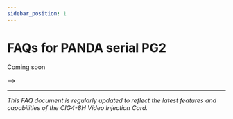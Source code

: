 ```yaml
---
sidebar_position: 1
---
```


# FAQs for PANDA serial PG2
Coming soon

<!-- This document contains frequently asked questions related to the CIG4-8H GMSL Video Injection Card. -->

<!-- ![SENSING Logo](/img/SENSING_logo_en2.png) -->
<!-- 
### Q1: How to deal with ClG4-8H problems?

**A1:** Follow these systematic troubleshooting steps:
- Ensure all GMSL cables are properly connected
- Check LED status indicators on the card
- Confirm driver installation is complete
- Verify device recognition in system

### Q2: What are the key specifications of the video injection card?

**A2:** The CIG4-8H offers:
- **Maximum GMSL video output**: Supports up to 8 channels
- **Resolution and frame rate**: 8MP@30fps per channel
- **Video formats**: YUV422, RAW12, RAW10, RAW14
- **Serializer**: GMSL2 MAX9295A with customizable settings
- **Multi-card support**: Up to 2 or more cards for expanded capacity

### Q3: Which SOC platforms and deserializers are supported?

**A3:** Compatible platforms:

| SOC Vendor | SOC Model | Deserializer |
|------------|-----------|--------------|
| Nvidia | Jetson AGX Orin | MAX9296A |
| Nvidia | Jetson AGX Orin | MAX96712 |
| Nvidia | Drive Orin | MAX96712 |
| Horizon | J5 | MAX9296A |
| Horizon | J5 | MAX96712 |
| TI | TDA4VM | MAX96724 |
| Others | Various SOCs | Compatible Deserializers |

**Note:** Other SOCs and deserializers may also be compatible. Please contact technical support for specific compatibility verification and configuration assistance.

### Q4: How does the video injection card synchronize with other sensors?

**A4:**

• **Data Collection Phase:** Original sensor data (Camera RAW/YUV, LiDAR point clouds, CAN messages) are timestamped with UTC time for alignment.

• **Video injection card** typically operates based on video frame generation timestamps, while LiDAR has point cloud data with inherent timing information, and CAN bus messages also have their own temporal markers. To achieve precise synchronization, a unified time reference must be established.

• **Simulation Phase:** Supports users reading each sensor's timestamp on the PC side, calculating playback timing based on absolute time.

### Q5: Can external triggers and delays be configured?

**A5:** Yes, comprehensive trigger configuration is supported:
- Supports external triggering or internal triggering at a fixed frame rate.
- The external triggering function fully simulates the camera's trigger.
- Supports adjustable trigger delay. How should the delay time be set?

Configuration file: `fun_fpga_cfg.sh` 

```bash
./tools/reg_rw /dev/xdma0_user 0x30044 w 100  # 100 represents 100us delay
./tools/reg_rw /dev/xdma0_user 0x30048 w 100  
./tools/reg_rw /dev/xdma0_user 0x3004c w 100  
./tools/reg_rw /dev/xdma0_user 0x30050 w 100  
./tools/reg_rw /dev/xdma0_user 0x30054 w 100  
./tools/reg_rw /dev/xdma0_user 0x30058 w 100  
./tools/reg_rw /dev/xdma0_user 0x3005c w 100  
./tools/reg_rw /dev/xdma0_user 0x30060 w 100  
```

### Q6: What is the synchronization precision between video channels?

**A6:** Exceptional synchronization performance:
- Synchronization accuracy: Less than 1μs precision between multiple channels
<!-- - Precise timing coordination across all active channels -->

<!-- ### Q7: Does the video injection card support camera I2C configuration?

**A7:** Yes, comprehensive I2C support:
- Full simulation of camera I2C addresses
- Supports reading and writing registers

### Q8: What Ubuntu system versions are supported?

**A8:** Supported Ubuntu versions:
- Ubuntu 18.04, 20.04, and later versions
- Optimized for kernel compatibility across supported versions

### Q9: What are the complete technical specifications?

**A9:** CIG4-8H technical specifications:
- **Interface**: PCIe Gen3 x8
- **Power consumption**: 12W maximum
- **Operating temperature**: -40°C to +85°C
- **Maximum channels**: 8 simultaneous GMSL channels
- **Resolution support**: Up to 8MP per channel
- **Frame rate**: Up to 30fps per channel
- **GMSL compatibility**: GMSL1 and GMSL2 support
- **Cable length**: Up to 15 meters over coaxial cable
- **Connector type**: FAKRA connectors

### Q10: Where can I find additional support and documentation?

**A10:** SENSING support resources:
- **Technical documentation**: Complete user manuals and API documentation
- **Software development kit**: Full SDK with examples and tutorials
- **Technical support**: Direct access to engineering support team
- **Community resources**: User forums and knowledge base

For immediate assistance, contact our technical support team or visit our documentation portal.

### Q11: What SDK and API interfaces are available for custom applications?

**A11:** Our API interfaces:
- **Send Interface**: `int send_one_frame(unsigned char* buffer);`
- **Register Read/Write Interface**: `static int reg_rw(int addr, int write, int value);`

These APIs enable direct implementation of video injection logic. Use the register read/write interface to configure and save register settings, then utilize the send interface to achieve video injection functionality.

### Q12: How does the simulation software work with GPU acceleration?

**A12:** The simulation software leverages GPU acceleration for data generation through virtual transmission channels, then efficiently transfers the processed data to CPU memory via optimized video injection APIs to achieve seamless video injection functionality. --> -->

---

*This FAQ document is regularly updated to reflect the latest features and capabilities of the CIG4-8H Video Injection Card.*


